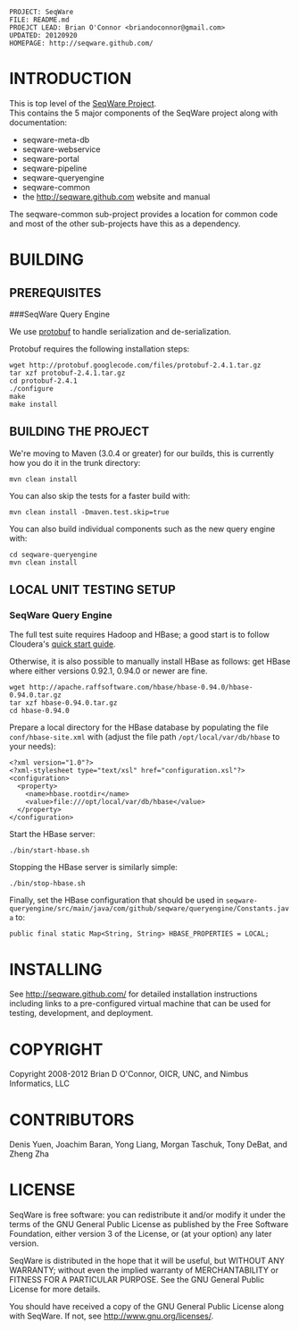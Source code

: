     PROJECT: SeqWare
    FILE: README.md
    PROEJCT LEAD: Brian O'Connor <briandoconnor@gmail.com>
    UPDATED: 20120920
    HOMEPAGE: http://seqware.github.com/

INTRODUCTION
====================

This is top level of the [SeqWare Project](http://seqware.github.com).  
This contains the 5 major components of the SeqWare project along with
documentation:

* seqware-meta-db
* seqware-webservice
* seqware-portal
* seqware-pipeline
* seqware-queryengine
* seqware-common
* the http://seqware.github.com website and manual

The seqware-common sub-project provides a location for common code
and most of the other sub-projects have this as a dependency.

BUILDING
========

PREREQUISITES
-------------

###SeqWare Query Engine

We use [protobuf](http://code.google.com/p/protobuf/) to handle serialization and de-serialization.

Protobuf requires the following installation steps:

    wget http://protobuf.googlecode.com/files/protobuf-2.4.1.tar.gz
    tar xzf protobuf-2.4.1.tar.gz
    cd protobuf-2.4.1
    ./configure
    make
    make install

BUILDING THE PROJECT
--------------------

We're moving to Maven (3.0.4 or greater) for our builds, this is currently how
you do it in the trunk directory:

    mvn clean install

You can also skip the tests for a faster build with:

    mvn clean install -Dmaven.test.skip=true
  
You can also build individual components such as the new query engine with: 

    cd seqware-queryengine
    mvn clean install

LOCAL UNIT TESTING SETUP
------------------------

### SeqWare Query Engine

The full test suite requires Hadoop and HBase; a good start is to follow Cloudera's [quick start guide](https://ccp.cloudera.com/display/CDH4DOC/CDH4+Quick+Start+Guide).

Otherwise, it is also possible to manually install HBase as follows: get HBase where either versions 0.92.1, 0.94.0 or newer are fine.

    wget http://apache.raffsoftware.com/hbase/hbase-0.94.0/hbase-0.94.0.tar.gz
    tar xzf hbase-0.94.0.tar.gz
    cd hbase-0.94.0

Prepare a local directory for the HBase database by populating the file `conf/hbase-site.xml` with (adjust the file path `/opt/local/var/db/hbase` to your needs):

    <?xml version="1.0"?>
    <?xml-stylesheet type="text/xsl" href="configuration.xsl"?>
    <configuration>
      <property>
        <name>hbase.rootdir</name>
        <value>file:///opt/local/var/db/hbase</value>
      </property>
    </configuration>

Start the HBase server:

    ./bin/start-hbase.sh

Stopping the HBase server is similarly simple:

    ./bin/stop-hbase.sh

Finally, set the HBase configuration that should be used in `seqware-queryengine/src/main/java/com/github/seqware/queryengine/Constants.java` to:

    public final static Map<String, String> HBASE_PROPERTIES = LOCAL;

INSTALLING
====================

See http://seqware.github.com/ for detailed installation instructions
including links to a pre-configured virtual machine that can be used for
testing, development, and deployment.


COPYRIGHT
====================

Copyright 2008-2012 Brian D O'Connor, OICR, UNC, and Nimbus Informatics, LLC

CONTRIBUTORS
============

Denis Yuen, Joachim Baran, Yong Liang, Morgan Taschuk, Tony DeBat, and Zheng Zha

LICENSE
====================

SeqWare is free software: you can redistribute it and/or modify
it under the terms of the GNU General Public License as published by
the Free Software Foundation, either version 3 of the License, or
(at your option) any later version.

SeqWare is distributed in the hope that it will be useful,
but WITHOUT ANY WARRANTY; without even the implied warranty of
MERCHANTABILITY or FITNESS FOR A PARTICULAR PURPOSE.  See the
GNU General Public License for more details.

You should have received a copy of the GNU General Public License
along with SeqWare.  If not, see <http://www.gnu.org/licenses/>.
